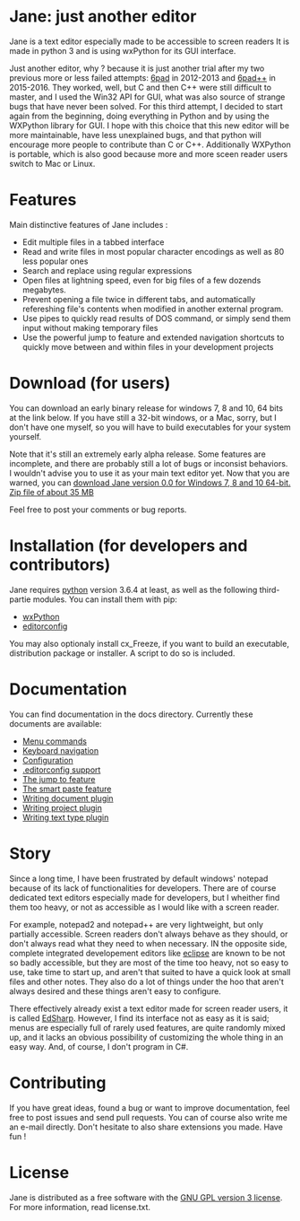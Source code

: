 # Jane: just another editor
Jane is a text editor especially made to be accessible to screen readers
It is made in python 3 and is using wxPython for its GUI interface.

Just another editor, why ? because it is just another trial after my two previous more or less failed attempts: [6pad](http://github.com/qtnc/6pad) in 2012-2013 and [6pad++](http://github.com/qtnc/6pad2) in 2015-2016.
They worked, well, but C and then C++ were still difficult to master, and I used the Win32 API for GUI, what was also source of strange bugs that have never been solved.
For this third attempt, I decided to start again from the beginning, doing everything in Python and by using the WXPython library for GUI.
I hope with this choice that this new editor will be more maintainable, have less unexplained bugs, and  that python will encourage more people to contribute than C or C++. Additionally WXPython is portable, which is also good because more and more sceen reader users switch to Mac or Linux.

# Features
Main distinctive features of Jane includes :

* Edit multiple files in a tabbed interface
* Read and write files in most popular character encodings as well as 80 less popular ones
* Search and replace using regular expressions
* Open files at lightning speed, even for big files of a few dozends megabytes.
* Prevent opening a file twice in different tabs, and automatically refereshing file's contents when modified in another external program.
* Use pipes to quickly read results of DOS command, or simply send them input without making temporary files
* Use the powerful jump to feature and extended navigation shortcuts to quickly move between and within files in your development projects

# Download (for users)
You can download an early binary release for windows 7, 8 and 10, 64 bits at the link below.
If you have still a 32-bit windows, or a Mac, sorry, but I don't have one myself, so you will have to build executables for your system yourself.

Note that it's still an extremely early alpha release. Some features are incomplete, and there are probably still a lot of bugs or inconsist behaviors. I wouldn't advise you to use it as your main text editor yet.
Now that you are warned, you can [download Jane version 0.0 for Windows 7, 8 and 10 64-bit. Zip file of about 35 MB](http://vrac.quentinc.net/Jane-0.0.zip)

Feel free to post your comments or bug reports.

# Installation (for developers and contributors)
Jane requires [python](http://www.python.org/) version 3.6.4 at least, as well as the following third-partie modules. You can install them with pip:

- [wxPython](http://wxpython.org/)
- [editorconfig](https://github.com/editorconfig/editorconfig-core-py)

You may also optionaly install cx_Freeze, if you want to build an executable, distribution package or installer. A script to do so is included.

# Documentation
You can find documentation in the docs directory. Currently these documents are available:

- [Menu commands](docs/menus.md)
- [Keyboard navigation](docs/navigation.md)
- [Configuration](docs/configuration.md)
- [.editorconfig support](docs/doteditorconfig.md)
- [The jump to feature](docs/jump-to-feature.md)
- [The smart paste feature](docs/smart-paste-feature.md)
- [Writing document plugin](docs/writing-document-plugin.md)
- [Writing project plugin](docs/writing-project-plugin.md)
- [Writing text type plugin](docs/writing-text-type-plugin.md)

# Story
Since a long time, I have been frustrated by default windows' notepad because of its lack of functionalities for developers.
There are of course dedicated text editors especially made for developers, but I wheither find them too heavy, or not as accessible as I would like with a screen reader.

For example, notepad2 and notepad++ are very lightweight, but only partially accessible. Screen readers don't always behave as they should, or don't always read what they need to when necessary.
IN the opposite side, complete integrated developement editors like [eclipse](http://eclipse.org/) are known to be not so badly accessible, but they are most of the time too heavy, not so easy to use, take time to start up, and aren't that suited to have a quick look at small files and other notes.
They also do a lot of things under the hoo that aren't always desired and these things aren't easy to configure.

There effectively already exist a text editor made for screen reader users, it is called [EdSharp](http://empowermentzone.com/EdSharp.htm).
However, I find its interface not as easy as it is said; menus are especially full of rarely used features, are quite randomly mixed up, and it lacks an obvious possibility of customizing the whole thing in an easy way. And, of course, I don't program in C#.

# Contributing
If you have great ideas, found a bug or want to improve documentation, feel free to post issues and send pull requests. You can of course also write me an e-mail directly.
Don't hesitate to also share extensions you made.
Have fun !

# License
Jane is distributed as a free software with the [GNU GPL version 3 license](license.txt).
For more information, read license.txt.

